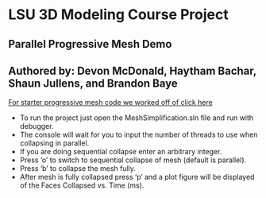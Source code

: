 # LSU 3D Modeling Course Project

## Parallel Progressive Mesh Demo

## Authored by: Devon McDonald, Haytham Bachar, Shaun Jullens, and Brandon Baye

[For starter progressive mesh code we worked off of click here](https://github.com/HsiaTsing/ProgressiveMeshes)

-	To run the project just open the MeshSimplification.sln file and run with debugger.
-	The console will wait for you to input the number of threads to use when collapsing in parallel.
- If you are doing sequential collapse enter an arbitrary integer.
-	Press ‘o’ to switch to sequential collapse of mesh (default is parallel).
-	Press ‘b’ to collapse the mesh fully.
-	After mesh is fully collapsed press ‘p’ and a plot figure will be displayed of the Faces Collapsed vs. Time (ms).
